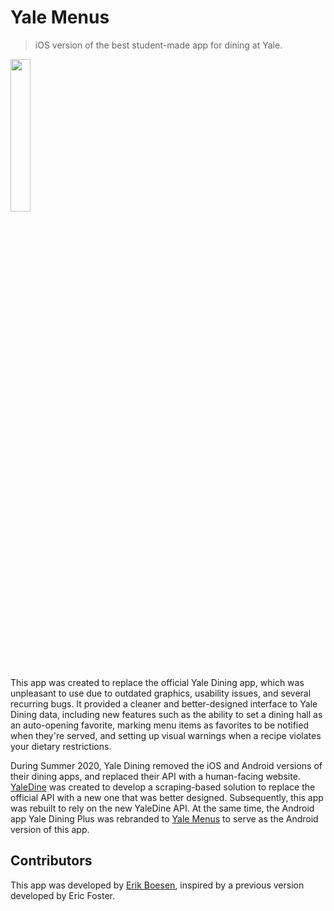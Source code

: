 # Yale Menus
> iOS version of the best student-made app for dining at Yale.

[<img src="https://upload.wikimedia.org/wikipedia/commons/3/3c/Download_on_the_App_Store_Badge.svg" width="25%">](https://apps.apple.com/us/app/yale-menus/id1273168650)

This app was created to replace the official Yale Dining app, which was unpleasant to use due to outdated graphics, usability issues, and several recurring bugs. It provided a cleaner and better-designed interface to Yale Dining data, including new features such as the ability to set a dining hall as an auto-opening favorite, marking menu items as favorites to be notified when they're served, and setting up visual warnings when a recipe violates your dietary restrictions.

During Summer 2020, Yale Dining removed the iOS and Android versions of their dining apps, and replaced their API with a human-facing website. [YaleDine](https://yaledine.com) was created to develop a scraping-based solution to replace the official API with a new one that was better designed. Subsequently, this app was rebuilt to rely on the new YaleDine API. At the same time, the Android app Yale Dining Plus was rebranded to [Yale Menus](https://github.com/YaleMenus/android) to serve as the Android version of this app.

## Contributors
This app was developed by [Erik Boesen](https://github.com/ErikBoesen), inspired by a previous version developed by Eric Foster.
